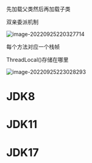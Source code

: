 先加载父类然后再加载子类

双亲委派机制

  ![image-20220925220327714](https://gitee.com/kitten8/typora-img/raw/master/imgs/image-20220925220327714.png)

每个方法对应一个栈帧

ThreadLocal()存储在哪里

![image-20220925223028293](https://gitee.com/kitten8/typora-img/raw/master/imgs/image-20220925223028293.png)

# JDK8



# JDK11



# JDK17

